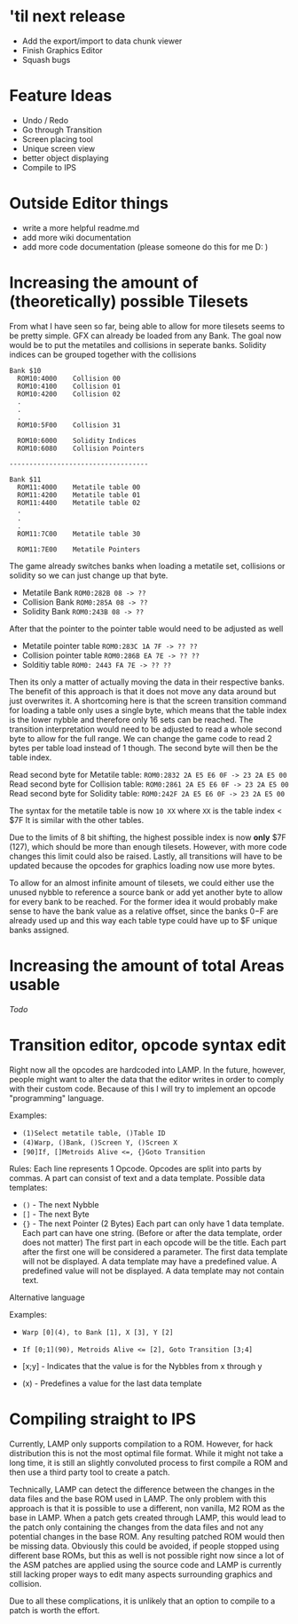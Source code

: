 ﻿# 'til next release
* Add the export/import to data chunk viewer
* Finish Graphics Editor
* Squash bugs

# Feature Ideas
 * Undo / Redo
 * Go through Transition
 * Screen placing tool
 * Unique screen view
 * better object displaying
 * Compile to IPS

# Outside Editor things
 * write a more helpful readme.md
 * add more wiki documentation
 * add more code documentation (please someone do this for me D: )

# Increasing the amount of (theoretically) possible Tilesets
From what I have seen so far, being able to allow for more tilesets seems to be pretty simple.
GFX can already be loaded from any Bank.
The goal now would be to put the metatiles and collisions in seperate banks.
Solidity indices can be grouped together with the collisions

```
Bank $10
  ROM10:4000    Collision 00
  ROM10:4100    Collision 01
  ROM10:4200    Collision 02
  .
  .
  .
  ROM10:5F00    Collision 31
  
  ROM10:6000    Solidity Indices
  ROM10:6080    Collision Pointers

-----------------------------------

Bank $11
  ROM11:4000    Metatile table 00
  ROM11:4200    Metatile table 01
  ROM11:4400    Metatile table 02
  .
  .
  .
  ROM11:7C00    Metatile table 30

  ROM11:7E00    Metatile Pointers
```

The game already switches banks when loading a metatile set, collisions or solidity so we can just change up that byte.
* Metatile Bank `ROM0:282B 08 -> ??`
* Collision Bank `ROM0:285A 08 -> ??`
* Solidity Bank `ROM0:243B 08 -> ??`

After that the pointer to the pointer table would need to be adjusted as well
* Metatile pointer table `ROM0:283C 1A 7F -> ?? ??`
* Collision pointer table `ROM0:286B EA 7E -> ?? ??`
* Solditiy table `ROM0: 2443 FA 7E -> ?? ??`

Then its only a matter of actually moving the data in their respective banks.
The benefit of this approach is that it does not move any data around but just overwrites it.
A shortcoming here is that the screen transition command for loading a table only uses a single byte,
which means that the table index is the lower nybble and therefore only 16 sets can be reached.
The transition interpretation would need to be adjusted to read a whole second byte to allow for the full range.
We can change the game code to read 2 bytes per table load instead of 1 though. The second byte will then be
the table index.

Read second byte for Metatile table: `ROM0:2832 2A E5 E6 0F -> 23 2A E5 00`
Read second byte for Collision table: `ROM0:2861 2A E5 E6 0F -> 23 2A E5 00`
Read second byte for Solidity table: `ROM0:242F 2A E5 E6 0F -> 23 2A E5 00`

The syntax for the metatile table is now `10 XX` where `XX` is the table index < $7F
It is similar with the other tables.

Due to the limits of 8 bit shifting, the highest possible index is now **only** $7F (127), which should be more than enough
tilesets. However, with more code changes this limit could also be raised.
Lastly, all transitions will have to be updated because the opcodes for graphics loading now use more bytes.

To allow for an almost infinite amount of tilesets, we could either use the unused nybble to reference a source bank 
or add yet another byte to allow for every bank to be reached.
For the former idea it would probably make sense to have the bank value as a relative offset, since the banks $0-$F are already
used up and this way each table type could have up to $F unique banks assigned.

# Increasing the amount of total Areas usable
*Todo*

# Transition editor, opcode syntax edit
Right now all the opcodes are hardcoded into LAMP. In the future, however, people might want to alter
the data that the editor writes in order to comply with their custom code. Because of this I will
try to implement an opcode "programming" language.

Examples:
* `(1)Select metatile table, ()Table ID`
* `(4)Warp, ()Bank, ()Screen Y, ()Screen X`
* `[90]If, []Metroids Alive <=, {}Goto Transition`

Rules:
Each line represents 1 Opcode.
Opcodes are split into parts by commas.
A part can consist of text and a data template.
Possible data templates:
* `()` - The next Nybble
* `[]` - The next Byte
* `{}` - The next Pointer (2 Bytes)
Each part can only have 1 data template.
Each part can have one string. (Before or after the data template, order does not matter)
The first part in each opcode will be the title.
Each part after the first one will be considered a parameter.
The first data template will not be displayed.
A data template may have a predefined value.
A predefined value will not be displayed.
A data template may not contain text.

Alternative language

Examples:
* `Warp [0](4), to Bank [1], X [3], Y [2]`
* `If [0;1](90), Metroids Alive <= [2], Goto Transition [3;4]`

* [x;y] - Indicates that the value is for the Nybbles from x through y
* (x) - Predefines a value for the last data template

# Compiling straight to IPS
Currently, LAMP only supports compilation to a ROM. However, for hack distribution this is not the most
optimal file format. While it might not take a long time, it is still an slightly convoluted process to first
compile a ROM and then use a third party tool to create a patch.

Technically, LAMP can detect the difference between the changes in the data files and the base ROM used in LAMP.
The only problem with this approach is that it is possible to use a different, non vanilla, M2 ROM as the base in LAMP.
When a patch gets created through LAMP, this would lead to the patch only containing the changes from the data files and
not any potential changes in the base ROM. Any resulting patched ROM would then be missing data. Obviously this could be
avoided, if people stopped using different base ROMs, but this as well is not possible right now since a lot of the ASM
patches are applied using the source code and LAMP is currently still lacking proper ways to edit many aspects surrounding
graphics and collision.

Due to all these complications, it is unlikely that an option to compile to a patch is worth the effort.